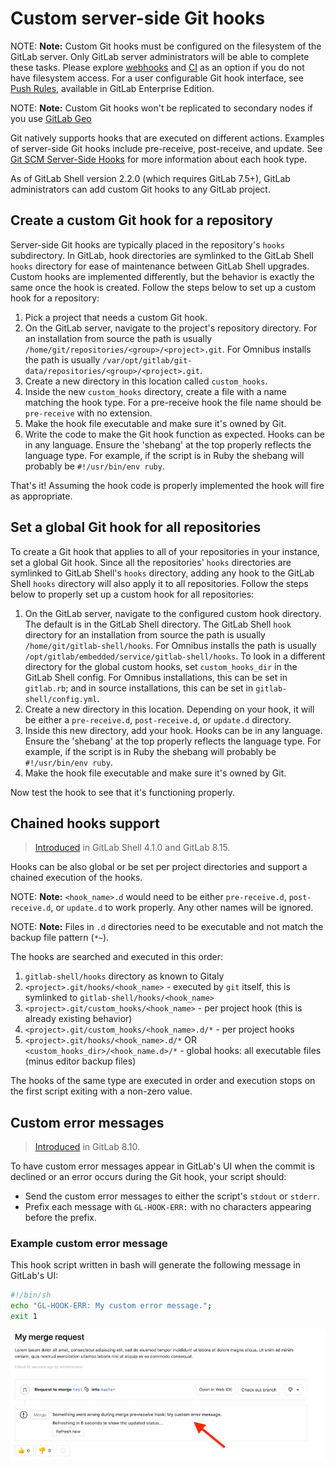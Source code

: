 # Custom server-side Git hooks

NOTE: **Note:**
Custom Git hooks must be configured on the filesystem of the GitLab
server. Only GitLab server administrators will be able to complete these tasks.
Please explore [webhooks] and [CI] as an option if you do not
have filesystem access. For a user configurable Git hook interface, see
[Push Rules](../push_rules/push_rules.md),
available in GitLab Enterprise Edition.

NOTE: **Note:**
Custom Git hooks won't be replicated to secondary nodes if you use [GitLab Geo](geo/replication/index.md)

Git natively supports hooks that are executed on different actions.
Examples of server-side Git hooks include pre-receive, post-receive, and update.
See [Git SCM Server-Side Hooks][hooks] for more information about each hook type.

As of GitLab Shell version 2.2.0 (which requires GitLab 7.5+), GitLab
administrators can add custom Git hooks to any GitLab project.

## Create a custom Git hook for a repository

Server-side Git hooks are typically placed in the repository's `hooks`
subdirectory. In GitLab, hook directories are symlinked to the GitLab Shell
`hooks` directory for ease of maintenance between GitLab Shell upgrades.
Custom hooks are implemented differently, but the behavior is exactly the same
once the hook is created. Follow the steps below to set up a custom hook for a
repository:

1. Pick a project that needs a custom Git hook.
1. On the GitLab server, navigate to the project's repository directory.
   For an installation from source the path is usually
   `/home/git/repositories/<group>/<project>.git`. For Omnibus installs the path is
   usually `/var/opt/gitlab/git-data/repositories/<group>/<project>.git`.
1. Create a new directory in this location called `custom_hooks`.
1. Inside the new `custom_hooks` directory, create a file with a name matching
   the hook type. For a pre-receive hook the file name should be `pre-receive`
   with no extension.
1. Make the hook file executable and make sure it's owned by Git.
1. Write the code to make the Git hook function as expected. Hooks can be
   in any language. Ensure the 'shebang' at the top properly reflects the language
   type. For example, if the script is in Ruby the shebang will probably be
   `#!/usr/bin/env ruby`.

That's it! Assuming the hook code is properly implemented the hook will fire
as appropriate.

## Set a global Git hook for all repositories

To create a Git hook that applies to all of your repositories in
your instance, set a global Git hook. Since all the repositories' `hooks`
directories are symlinked to GitLab Shell's `hooks` directory, adding any hook
to the GitLab Shell `hooks` directory will also apply it to all repositories. Follow
the steps below to properly set up a custom hook for all repositories:

1. On the GitLab server, navigate to the configured custom hook directory. The
   default is in the GitLab Shell directory. The GitLab Shell `hook` directory
   for an installation from source the path is usually
   `/home/git/gitlab-shell/hooks`. For Omnibus installs the path is usually
    `/opt/gitlab/embedded/service/gitlab-shell/hooks`.
   To look in a different directory for the global custom hooks,
   set `custom_hooks_dir` in the GitLab Shell config. For
   Omnibus installations, this can be set in `gitlab.rb`; and in source
   installations, this can be set in `gitlab-shell/config.yml`.
1. Create a new directory in this location. Depending on your hook, it will be
   either a `pre-receive.d`, `post-receive.d`, or `update.d` directory.
1. Inside this new directory, add your hook. Hooks can be
   in any language. Ensure the 'shebang' at the top properly reflects the language
   type. For example, if the script is in Ruby the shebang will probably be
   `#!/usr/bin/env ruby`.
1. Make the hook file executable and make sure it's owned by Git.

Now test the hook to see that it's functioning properly.

## Chained hooks support

> [Introduced][93] in GitLab Shell 4.1.0 and GitLab 8.15.

Hooks can be also global or be set per project directories and support a chained
execution of the hooks.

NOTE: **Note:**
`<hook_name>.d` would need to be either `pre-receive.d`,
`post-receive.d`, or `update.d` to work properly. Any other names will be ignored.

NOTE: **Note:**
Files in `.d` directories need to be executable and not match the backup file
pattern (`*~`).

The hooks are searched and executed in this order:

1. `gitlab-shell/hooks` directory as known to Gitaly
1. `<project>.git/hooks/<hook_name>` -  executed by `git` itself, this is symlinked to `gitlab-shell/hooks/<hook_name>`
1. `<project>.git/custom_hooks/<hook_name>` - per project hook (this is already existing behavior)
1. `<project>.git/custom_hooks/<hook_name>.d/*` - per project hooks
1. `<project>.git/hooks/<hook_name>.d/*` OR `<custom_hooks_dir>/<hook_name.d>/*` - global hooks: all executable files (minus editor backup files)

The hooks of the same type are executed in order and execution stops on the
first script exiting with a non-zero value.

## Custom error messages

> [Introduced][5073] in GitLab 8.10.

To have custom error messages appear in GitLab's UI when the commit is
declined or an error occurs during the Git hook, your script should:

- Send the custom error messages to either the script's `stdout` or `stderr`.
- Prefix each message with `GL-HOOK-ERR:` with no characters appearing before the prefix.

### Example custom error message

This hook script written in bash will generate the following message in GitLab's UI:

```bash
#!/bin/sh
echo "GL-HOOK-ERR: My custom error message.";
exit 1
```

![Custom message from custom Git hook](img/custom_hooks_error_msg.png)

[CI]: ../ci/README.md
[hooks]: https://git-scm.com/book/en/v2/Customizing-Git-Git-Hooks#Server-Side-Hooks
[webhooks]: ../user/project/integrations/webhooks.md
[5073]: https://gitlab.com/gitlab-org/gitlab-foss/merge_requests/5073
[93]: https://gitlab.com/gitlab-org/gitlab-shell/merge_requests/93
